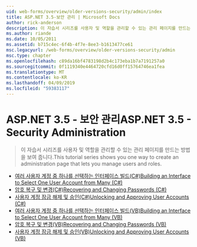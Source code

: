 ```yaml
---
uid: web-forms/overview/older-versions-security/admin/index
title: ASP.NET 3.5-보안 관리 | Microsoft Docs
author: rick-anderson
description: 이 자습서 시리즈를 사용자 및 역할을 관리할 수 있는 관리 페이지를 만드는 방법을 보여 줍니다.
ms.author: riande
ms.date: 10/05/2011
ms.assetid: b715c4ec-6f4b-4f7e-8ee3-b1613477ce61
msc.legacyurl: /web-forms/overview/older-versions-security/admin
msc.type: chapter
ms.openlocfilehash: c89da16bf4783198d2b4c173eba1b7a7191257a0
ms.sourcegitcommit: 0f1119340e4464720cfd16d0ff15764746ea1fea
ms.translationtype: MT
ms.contentlocale: ko-KR
ms.lasthandoff: 04/09/2019
ms.locfileid: "59383117"
---
```

# <a name="aspnet-35---security-administration"></a><span data-ttu-id="d332b-103">ASP.NET 3.5 - 보안 관리</span><span class="sxs-lookup"><span data-stu-id="d332b-103">ASP.NET 3.5 - Security Administration</span></span>

> <span data-ttu-id="d332b-104">이 자습서 시리즈를 사용자 및 역할을 관리할 수 있는 관리 페이지를 만드는 방법을 보여 줍니다.</span><span class="sxs-lookup"><span data-stu-id="d332b-104">This tutorial series shows you one way to create an administration page that lets you manage users and roles.</span></span>


- [<span data-ttu-id="d332b-105">여러 사용자 계정 중 하나를 선택하는 인터페이스 빌드(C#)</span><span class="sxs-lookup"><span data-stu-id="d332b-105">Building an Interface to Select One User Account from Many (C#)</span></span>](building-an-interface-to-select-one-user-account-from-many-cs.md)
- [<span data-ttu-id="d332b-106">암호 복구 및 변경(C#)</span><span class="sxs-lookup"><span data-stu-id="d332b-106">Recovering and Changing Passwords (C#)</span></span>](recovering-and-changing-passwords-cs.md)
- [<span data-ttu-id="d332b-107">사용자 계정 잠금 해제 및 승인(C#)</span><span class="sxs-lookup"><span data-stu-id="d332b-107">Unlocking and Approving User Accounts (C#)</span></span>](unlocking-and-approving-user-accounts-cs.md)
- [<span data-ttu-id="d332b-108">여러 사용자 계정 중 하나를 선택하는 인터페이스 빌드(VB)</span><span class="sxs-lookup"><span data-stu-id="d332b-108">Building an Interface to Select One User Account from Many (VB)</span></span>](building-an-interface-to-select-one-user-account-from-many-vb.md)
- [<span data-ttu-id="d332b-109">암호 복구 및 변경(VB)</span><span class="sxs-lookup"><span data-stu-id="d332b-109">Recovering and Changing Passwords (VB)</span></span>](recovering-and-changing-passwords-vb.md)
- [<span data-ttu-id="d332b-110">사용자 계정 잠금 해제 및 승인(VB)</span><span class="sxs-lookup"><span data-stu-id="d332b-110">Unlocking and Approving User Accounts (VB)</span></span>](unlocking-and-approving-user-accounts-vb.md)
